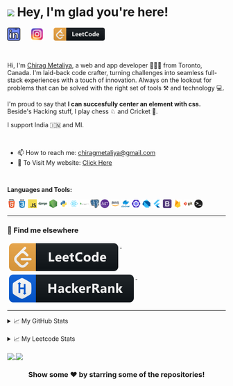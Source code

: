 <h1><img src="https://emojis.slackmojis.com/emojis/images/1531849430/4246/blob-sunglasses.gif?1531849430" width="30"/> Hey, I'm glad you're here!</h1>

<p align="left">
<a href="https://www.linkedin.com/in/chirag-metaliya/" target="_blank"><img height="30" src="https://raw.githubusercontent.com/chiragmetaliya/chiragmetaliya/master/linkedin.png?raw=true"></a>&nbsp;&nbsp;&nbsp;&nbsp;&nbsp;
<a href="https://www.instagram.com/chirag_metaliyaa/" target="_blank"><img height="30" src="https://raw.githubusercontent.com/chiragmetaliya/chiragmetaliya/master/Resources/png/instagram.png?raw=true"></a>&nbsp;&nbsp;&nbsp;&nbsp;&nbsp;
<a href="https://leetcode.com/metaliya/" target="_blank"><img height="30" src="https://raw.githubusercontent.com/chiragmetaliya/chiragmetaliya/master/Resources/svg/leetcode.svg?raw=true"></a>&nbsp;&nbsp;&nbsp;&nbsp;&nbsp;
</p>

<br>

Hi, I'm [Chirag Metaliya](https://chiragmetaliya.github.io/portfolio/), a web and app developer 👨🏻‍💻 from Toronto, Canada. I'm laid-back code crafter, turning challenges into seamless full-stack experiences with a touch of innovation. Always on the lookout for problems that can be solved with the right set of tools ⚒️ and technology 💻.

I'm proud to say that **I can succesfully center an element with css.** Beside's Hacking stuff, I play chess ♘ and Cricket 🏏.

I support India 🇮🇳 and MI.

<br>

 - 📫 How to reach me: [chiragmetaliya@gmail.com](mailto:chiragmetaliya@gmail.com)
 - 🔗 To Visit My website: [Click Here](https://chiragmetaliya.github.io/portfolio/)
 
 <br>

**Languages and Tools:**
<br>


<code><img height = "20" src = "https://raw.githubusercontent.com/github/explore/80688e429a7d4ef2fca1e82350fe8e3517d3494d/topics/html/html.png"></code>
<code><img height = "20" src = "https://raw.githubusercontent.com/github/explore/80688e429a7d4ef2fca1e82350fe8e3517d3494d/topics/css/css.png"></code>
<code><img height="20" src="https://raw.githubusercontent.com/github/explore/80688e429a7d4ef2fca1e82350fe8e3517d3494d/topics/javascript/javascript.png"></code>
<code><img height="20" src="https://raw.githubusercontent.com/github/explore/7456fdff59816d37ef383a6c8f32a26ff7332db2/topics/django/django.png"></code>
<code><img height="20" src="https://raw.githubusercontent.com/github/explore/80688e429a7d4ef2fca1e82350fe8e3517d3494d/topics/nodejs/nodejs.png"></code>
<code><img height="20" src="https://raw.githubusercontent.com/github/explore/80688e429a7d4ef2fca1e82350fe8e3517d3494d/topics/python/python.png"></code>
<code><img height="20" src="https://raw.githubusercontent.com/github/explore/80688e429a7d4ef2fca1e82350fe8e3517d3494d/topics/react/react.png"></code>
<code><img height="20" src="https://raw.githubusercontent.com/github/explore/80688e429a7d4ef2fca1e82350fe8e3517d3494d/topics/mongodb/mongodb.png"></code>
<code><img height="20" src="https://raw.githubusercontent.com/github/explore/80688e429a7d4ef2fca1e82350fe8e3517d3494d/topics/postgresql/postgresql.png"></code>
<code><img height="20" src="https://raw.githubusercontent.com/github/explore/a92591a79a4ce31660058d7ccc66c79266931f61/topics/dotnet/dotnet.png"></code>
<code><img height="20" src="https://raw.githubusercontent.com/github/explore/fbceb94436312b6dacde68d122a5b9c7d11f9524/topics/aws/aws.png"></code>
<code><img height="20" src="https://raw.githubusercontent.com/github/explore/80688e429a7d4ef2fca1e82350fe8e3517d3494d/topics/docker/docker.png"></code>
<code><img height="20" src="https://raw.githubusercontent.com/github/explore/80688e429a7d4ef2fca1e82350fe8e3517d3494d/topics/eslint/eslint.png"></code>
<code><img height="20" src="https://raw.githubusercontent.com/github/explore/80688e429a7d4ef2fca1e82350fe8e3517d3494d/topics/dart/dart.png"></code>
<code><img height="20" src="https://raw.githubusercontent.com/github/explore/80688e429a7d4ef2fca1e82350fe8e3517d3494d/topics/flutter/flutter.png"></code>
<code><img height = "20" src = "https://raw.githubusercontent.com/github/explore/80688e429a7d4ef2fca1e82350fe8e3517d3494d/topics/bootstrap/bootstrap.png"></code>
<code><img height="20" src="https://raw.githubusercontent.com/github/explore/80688e429a7d4ef2fca1e82350fe8e3517d3494d/topics/firebase/firebase.png"></code>
<code><img height="20" src="https://raw.githubusercontent.com/github/explore/80688e429a7d4ef2fca1e82350fe8e3517d3494d/topics/git/git.png"></code>
<code><img height="20" src="https://raw.githubusercontent.com/github/explore/80688e429a7d4ef2fca1e82350fe8e3517d3494d/topics/terminal/terminal.png"></code>

---
### 📢 Find me elsewhere
<p align="left">
  <a href="https://leetcode.com/metaliya/">
    <img src="https://raw.githubusercontent.com/chiragmetaliya/chiragmetaliya/master/Resources/svg/leetcode.svg" alt="leetcode" style="vertical-align:top; margin:4px">
  </a>&nbsp;&nbsp;&nbsp;

  <a href="https://www.hackerrank.com/profile/chiragmetaliya">
    <img src="https://raw.githubusercontent.com/chiragmetaliya/chiragmetaliya/master/Resources/svg/hackerrank.svg" alt="hackerrank" style="vertical-align:top; margin:4px">
  </a>&nbsp;&nbsp;&nbsp;
  
</p>

<hr>

<details>
<summary>📈 My GitHub Stats</summary>

<p align="center"> <img src="https://github-readme-stats.vercel.app/api?username=chiragmetaliya&show_icons=true&theme=gotham" alt="chiragmetaliya" />

</details>
</br>
<details>
<summary>📈 My Leetcode Stats</summary>

![Leetcode Stats](https://leetcard.jacoblin.cool/metaliya)

</details>

</br>

<a href="https://github.com/chiragmetaliya/hearnote" target="_blank">
  <img align="center" src="https://github-readme-stats.vercel.app/api/pin/?username=chiragmetaliya&repo=hearnote&theme=dracula" />
</a>
<a href="https://github.com/chiragmetaliya/tipssplitapp" target="_blank">
 <img align="center" src="https://github-readme-stats.vercel.app/api/pin/?username=chiragmetaliya&repo=tipssplitapp&theme=dracula" />
</a>
<div align="center">

### Show some ❤️ by starring some of the repositories!
</div>
